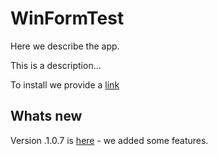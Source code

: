 # WinFormTest

Here we describe the app.

This is a description...

To install we provide a [link](https://uzielprojects.github.io/WinFormTest/AppPackages/index.html)

## Whats new

Version .1.0.7 is [here](./docs/v.1.0.7.md) - we added some features.
